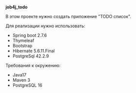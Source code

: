 **job4j_todo**

В этом проекте нужно создать приложение "TODO список".

Для реализации нужно использовать:

* Spring boot 2.7.6
* Thymeleaf
* Bootstrap
* Hibernate 5.6.11.Final
* PostgreSql 42.2.9

Требования к окружению:

* Java17
* Maven 3
* PostgreSQL 16
